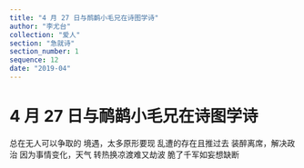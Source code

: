 ```yaml
---
title: "4 月 27 日与鸸鹋小毛兄在诗图学诗"
author: "李尤台"
collection: "爱人"
section: "急就诗"
section_number: 1
sequence: 12
date: "2019-04"
---
```


# 4 月 27 日与鸸鹋小毛兄在诗图学诗

总在无人可以争取的
境遇，太多原形要现
乱遭的存在且推过去
装醉离席，解决政治
因为事情变化，天气
转热换凉渡难又劫波
脆了千军如妄想缺断
